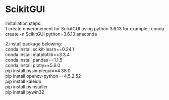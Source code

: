 # ScikitGUI
installation steps:<br>
1.create enveronement for ScikitGUI using python 3.6.13 for example : conda create -n ScikitGUI python=3.6.13 anaconda<br>

2.install package belowing:<br>
  conda install scikit-learn==0.24.1<br>
  conda install matplotlib==3.3.4<br>
  conda install pandas==1.1.5<br>
  conda install plotly==5.6.0<br>
  pip install pysimplegui==4.38.0<br>
  pip install opencv-python==4.5.2.52<br>
  pip install kaleido<br>
  pip install pyinstaller<br>
  pip install pywin32<br>
